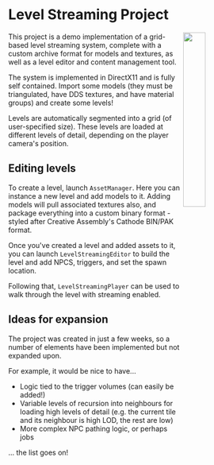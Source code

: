 # Level Streaming Project

<img align="right" src="https://i.imgur.com/6Spws9u.png" width="30%">

This project is a demo implementation of a grid-based level streaming system, complete with a custom archive format for models and textures, as well as a level editor and content management tool.

The system is implemented in DirectX11 and is fully self contained. Import some models (they must be triangulated, have DDS textures, and have material groups) and create some levels!

Levels are automatically segmented into a grid (of user-specified size). These levels are loaded at different levels of detail, depending on the player camera's position.

## Editing levels

To create a level, launch `AssetManager`. Here you can instance a new level and add models to it. Adding models will pull associated textures also, and package everything into a custom binary format - styled after Creative Assembly's Cathode BIN/PAK format.

Once you've created a level and added assets to it, you can launch `LevelStreamingEditor` to build the level and add NPCS, triggers, and set the spawn location.

Following that, `LevelStreamingPlayer` can be used to walk through the level with streaming enabled.

## Ideas for expansion

The project was created in just a few weeks, so a number of elements have been implemented but not expanded upon.

For example, it would be nice to have...

* Logic tied to the trigger volumes (can easily be added!)
* Variable levels of recursion into neighbours for loading high levels of detail (e.g. the current tile and its neighbour is high LOD, the rest are low)
* More complex NPC pathing logic, or perhaps jobs

... the list goes on!